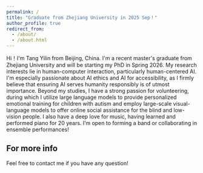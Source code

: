 ```yaml
---
permalink: /
title: "Graduate from Zhejiang University in 2025 Sep！"
author_profile: true
redirect_from: 
  - /about/
  - /about.html
---
```


Hi！I'm Tang Yilin from Beijing, China. I'm a recent master's graduate from Zhejiang University and will be starting my PhD in Spring 2026. My research interests lie in human-computer interaction, particularly human-centered AI. I'm especially passionate about AI ethics and AI for accessibility, as I firmly believe that ensuring AI serves humanity responsibly is of utmost importance. Beyond my studies, I have a strong passion for volunteering, during which I utilize large language models to provide personalized emotional training for children with autism and employ large-scale visual-language models to offer online social assistance for the blind and low-vision people. I also have a deep love for music, having learned and performed piano for 20 years. I’m open to forming a band or collaborating in ensemble performances!


<!-- you can write big line before=
=


%Site-wide configuration
%The main configuration file for the site is in the base directory in _config.yml, which defines the content in the sidebars and other site-wide features. You will need to replace the default variables with ones about yourself and your site’s github repository. The configuration file for the top menu is in _data/navigation.yml. For example, if you don’t have a portfolio or blog posts, you can remove those items from that navigation.yml file to remove them from the header.

%Create content & metadata
%For site content, there is one Markdown file for each type of content, which are stored in directories like _publications, _talks, _posts, _teaching, or _pages. For example, each talk is a Markdown file in the _talks directory. At the top of each Markdown file is structured data in YAML about the talk, which the theme will parse to do lots of cool stuff. The same structured data about a talk is used to generate the list of talks on the Talks page, each individual page for specific talks, the talks section for the CV page, and the map of places you’ve given a talk (if you run this python file or Jupyter notebook, which creates the HTML for the map based on the contents of the _talks directory).--> 

For more info
------
Feel free to contact me if you have any question!
<!--More info about me can be found in [the guide](https://academicpages.github.io/markdown/), the [growing wiki](https://github.com/academicpages/academicpages.github.io/wiki), and you can always [ask a question on GitHub](https://github.com/academicpages/academicpages.github.io/discussions). The [guides for the Minimal Mistakes theme](https://mmistakes.github.io/minimal-mistakes/docs/configuration/) (which this theme was forked from) might also be helpful.-->
